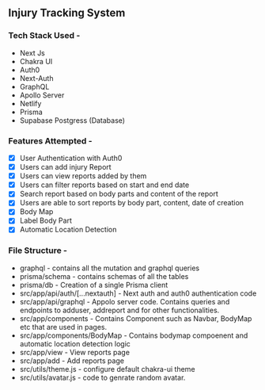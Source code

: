 ## Injury Tracking System

### Tech Stack Used - 
- Next Js
- Chakra UI
- Auth0
- Next-Auth
- GraphQL
- Apollo Server
- Netlify
- Prisma
- Supabase Postgress (Database)

### Features Attempted - 

- [x] User Authentication with Auth0
- [x] Users can add injury Report
- [x] Users can view reports added by them
- [x] Users can filter reports based on start and end date
- [x] Search report based on body parts and content of the report
- [x] Users are able to sort reports by body part, content, date of creation
- [x] Body Map
- [x] Label Body Part 
- [x] Automatic Location Detection

### File Structure - 

  - graphql - contains all the mutation and graphql queries
  - prisma/schema - contains schemas of all the tables
  - prisma/db - Creation of a single Prisma client 
  - src/app/api/auth/[...nextauth] - Next auth and auth0 authentication code
  - src/app/api/graphql - Appolo server code. Contains queries and endpoints to adduser, addreport and for other functionalities.
  - src/app/components - Contains Component such as Navbar, BodyMap etc that are used in pages.
  - src/app/components/BodyMap - Contains bodymap compoenent and automatic location detection logic
  - src/app/view - View reports page
  - src/app/add - Add reports page
  - src/utils/theme.js - configure default chakra-ui theme
  - src/utils/avatar.js - code to genrate random avatar.
  
